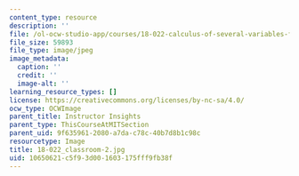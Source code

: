 ```yaml
---
content_type: resource
description: ''
file: /ol-ocw-studio-app/courses/18-022-calculus-of-several-variables-fall-2010/10650621c5f93d001603175fff9fb38f_18-022_classroom-2.jpg
file_size: 59893
file_type: image/jpeg
image_metadata:
  caption: ''
  credit: ''
  image-alt: ''
learning_resource_types: []
license: https://creativecommons.org/licenses/by-nc-sa/4.0/
ocw_type: OCWImage
parent_title: Instructor Insights
parent_type: ThisCourseAtMITSection
parent_uid: 9f635961-2080-a7da-c78c-40b7d8b1c98c
resourcetype: Image
title: 18-022_classroom-2.jpg
uid: 10650621-c5f9-3d00-1603-175fff9fb38f
---
```

